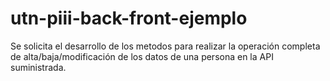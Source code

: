 # utn-piii-back-front-ejemplo

Se solicita el desarrollo de los metodos para realizar la operación completa de alta/baja/modificación de los datos de una persona en la API suministrada.